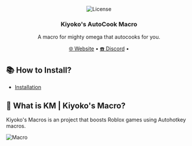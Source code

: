   <p align="center">
    <img alt="License" src="https://camo.githubusercontent.com/1fa5dd0488f9004c806e1e402a68aaa3a998554fc47f33f4dd6892cc8b39d6ff/68747470733a2f2f696d672e736869656c64732e696f2f6769746875622f6c6963656e73652f61746c61732d6f732f61746c61733f7374796c653d666f722d7468652d6261646765266c6f676f3d67697468756226636f6c6f723d314139314646"/>
  </p>


<h3 align="center">Kiyoko's AutoCook Macro</h3>
  
<p align="center">A macro for mighty omega that autocooks for you.</p>

<p align="center">
  <a href="https://kiyokosmacros.netlify.app" target="_blank">🌐 Website</a>
  •
  <a href="https://discord.gg/8xPc9x4Gus" target="_blank">☎️ Discord</a>
  •
</p>

## 📚 **How to Install?**
- [Installation](https://youtu.be/EF6H9WXwU94)

## 🤔 What is KM | Kiyoko's Macro?
Kiyoko's Macros is an project that boosts Roblox games using Autohotkey macros.

![Macro](https://camo.githubusercontent.com/17ccc96d90f1f79768fbf2f8dfd2f6e3c3ffdcebed2265625552b3780018261e/68747470733a2f2f63646e2e646973636f72646170702e636f6d2f6174746163686d656e74732f3830353535373635393232363231303333352f313232393632313133303739333332303439392f6b69796f6b6f7468756d626e61696c2e706e673f65783d36363330353865612669733d363631646533656126686d3d3564626638323530393136386432363861356664636139366633666662363063643966383166616339636436613432316335616561353634623236623164643326)
